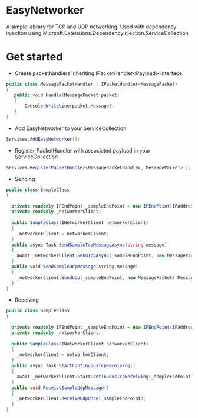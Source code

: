 # EasyNetworker

A simple labrary for TCP and UDP networking.
Used with dependency injection using Micrsoft.Extensions.DependencyInjection.ServiceCollection

# Get started
* Create packethandlers inheriting IPacketHandler\<Payload\> interface
 ````csharp
public class MessagePacketHandler : IPacketHandler<MessagePacket>
{
    public void Handle(MessagePacket packet)
    {
        Console.WriteLine(packet.Message);
    }
}
````
* Add EasyNetworker to your ServiceCollection
 ````csharp
 Services.AddEasyNetworker();
````
* Register PacketHandler with associated payload in your ServiceCollection
 ````csharp
 Services.RegisterPacketHandler<MessagePacketHandler, MessagePacket>();
````
* Sending
````csharp
public class SampleClass
{
  
  private readonly IPEndPoint _sampleEndPoint = new IPEndPoint(IPAddress.Parse("127.0.0.1"), 5000);
  private readonly _networkerClient;
  
  public SampleClass(INetworkerClient networkerClient)
  {
    _networkerClient = networkerClient;
  }
  public async Task SendSampleTcpMessageAsync(string message)
  {
    await _networkerClient.SendTcpAsync(_sampleEndPoint, new MessagePacket{ Message = "Hello world!" });
  }
  public void SendSampleUdpMessage(string message)
  {
    _networkerClient.SendUdp(_sampleEndPoint, new MessagePacket{ Message = "Hello world!" });
  }
}
````
* Receiving
````csharp
public class SampleClass
{
  
  private readonly IPEndPoint _sampleEndPoint = new IPEndPoint(IPAddress.Parse("127.0.0.1"), 5000);
  private readonly _networkerClient;
  
  public SampleClass(INetworkerClient networkerClient)
  {
    _networkerClient = networkerClient;
  }
  public async Task StartContinuousTcpReceiving()
  {
    await _networkerClient.StartContinuousTcpReceiving(_sampleEndPoint);
  }
  public void ReceiveSampleUdpMessage()
  {
    _networkerClient.ReceiveUdpOnce(_sampleEndPoint);
  }
}
````
